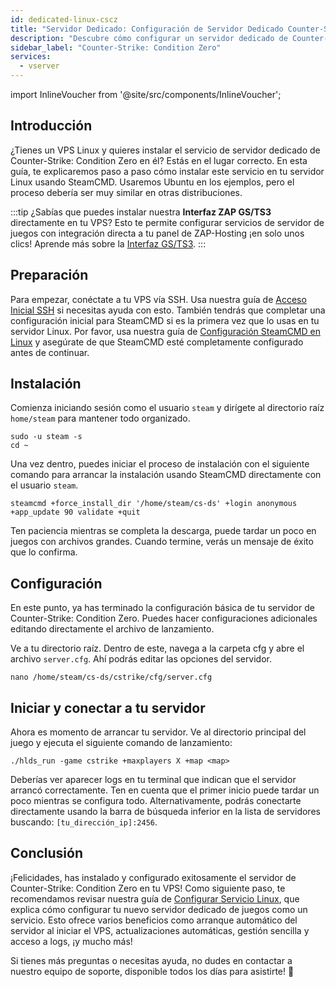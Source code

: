 ```yaml
---
id: dedicated-linux-cscz
title: "Servidor Dedicado: Configuración de Servidor Dedicado Counter-Strike: Condition Zero en Linux"
description: "Descubre cómo configurar un servidor dedicado de Counter-Strike: Condition Zero en un VPS Linux para una gestión de juego sin complicaciones → Aprende más ahora"
sidebar_label: "Counter-Strike: Condition Zero"
services:
  - vserver
---
```


import InlineVoucher from '@site/src/components/InlineVoucher';

## Introducción
¿Tienes un VPS Linux y quieres instalar el servicio de servidor dedicado de Counter-Strike: Condition Zero en él? Estás en el lugar correcto. En esta guía, te explicaremos paso a paso cómo instalar este servicio en tu servidor Linux usando SteamCMD. Usaremos Ubuntu en los ejemplos, pero el proceso debería ser muy similar en otras distribuciones.

:::tip
¿Sabías que puedes instalar nuestra **Interfaz ZAP GS/TS3** directamente en tu VPS? Esto te permite configurar servicios de servidor de juegos con integración directa a tu panel de ZAP-Hosting ¡en solo unos clics! Aprende más sobre la [Interfaz GS/TS3](dedicated-linux-gs-interface.md).
:::

<InlineVoucher />

## Preparación

Para empezar, conéctate a tu VPS vía SSH. Usa nuestra guía de [Acceso Inicial SSH](dedicated-linux-ssh.md) si necesitas ayuda con esto. También tendrás que completar una configuración inicial para SteamCMD si es la primera vez que lo usas en tu servidor Linux. Por favor, usa nuestra guía de [Configuración SteamCMD en Linux](dedicated-linux-steamcmd.md) y asegúrate de que SteamCMD esté completamente configurado antes de continuar.

## Instalación

Comienza iniciando sesión como el usuario `steam` y dirígete al directorio raíz `home/steam` para mantener todo organizado.
```
sudo -u steam -s
cd ~
```

Una vez dentro, puedes iniciar el proceso de instalación con el siguiente comando para arrancar la instalación usando SteamCMD directamente con el usuario `steam`.
```
steamcmd +force_install_dir '/home/steam/cs-ds' +login anonymous +app_update 90 validate +quit
```

Ten paciencia mientras se completa la descarga, puede tardar un poco en juegos con archivos grandes. Cuando termine, verás un mensaje de éxito que lo confirma.

## Configuración

En este punto, ya has terminado la configuración básica de tu servidor de Counter-Strike: Condition Zero. Puedes hacer configuraciones adicionales editando directamente el archivo de lanzamiento.

Ve a tu directorio raíz. Dentro de este, navega a la carpeta cfg y abre el archivo `server.cfg`. Ahí podrás editar las opciones del servidor.
```
nano /home/steam/cs-ds/cstrike/cfg/server.cfg
```

## Iniciar y conectar a tu servidor

Ahora es momento de arrancar tu servidor. Ve al directorio principal del juego y ejecuta el siguiente comando de lanzamiento:
```
./hlds_run -game cstrike +maxplayers X +map <map>
```

Deberías ver aparecer logs en tu terminal que indican que el servidor arrancó correctamente. Ten en cuenta que el primer inicio puede tardar un poco mientras se configura todo. Alternativamente, podrás conectarte directamente usando la barra de búsqueda inferior en la lista de servidores buscando: `[tu_dirección_ip]:2456`.

## Conclusión

¡Felicidades, has instalado y configurado exitosamente el servidor de Counter-Strike: Condition Zero en tu VPS! Como siguiente paso, te recomendamos revisar nuestra guía de [Configurar Servicio Linux](dedicated-linux-create-gameservice.md), que explica cómo configurar tu nuevo servidor dedicado de juegos como un servicio. Esto ofrece varios beneficios como arranque automático del servidor al iniciar el VPS, actualizaciones automáticas, gestión sencilla y acceso a logs, ¡y mucho más!

Si tienes más preguntas o necesitas ayuda, no dudes en contactar a nuestro equipo de soporte, disponible todos los días para asistirte! 🙂

<InlineVoucher />